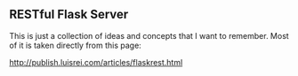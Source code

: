 ## RESTful Flask Server

This is just a collection of ideas and concepts that I want to remember. Most of
it is taken directly from this page:

http://publish.luisrei.com/articles/flaskrest.html

